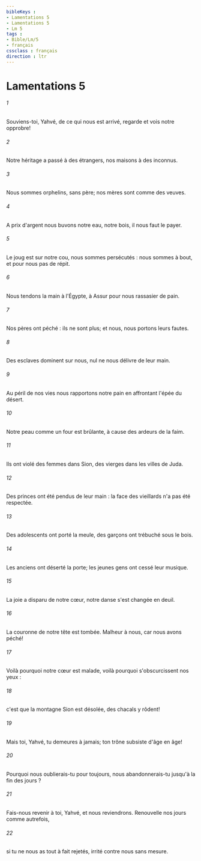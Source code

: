 ```yaml
---
bibleKeys : 
- Lamentations 5
- Lamentations 5
- Lm 5
tags : 
- Bible/Lm/5
- français
cssclass : français
direction : ltr
---
```


# Lamentations 5

###### 1
Souviens-toi, Yahvé, de ce qui nous est arrivé, regarde et vois notre opprobre! 
###### 2
Notre héritage a passé à des étrangers, nos maisons à des inconnus. 
###### 3
Nous sommes orphelins, sans père; nos mères sont comme des veuves. 
###### 4
A prix d'argent nous buvons notre eau, notre bois, il nous faut le payer. 
###### 5
Le joug est sur notre cou, nous sommes persécutés : nous sommes à bout, et pour nous pas de répit. 
###### 6
Nous tendons la main à l'Égypte, à Assur pour nous rassasier de pain. 
###### 7
Nos pères ont péché : ils ne sont plus; et nous, nous portons leurs fautes. 
###### 8
Des esclaves dominent sur nous, nul ne nous délivre de leur main. 
###### 9
Au péril de nos vies nous rapportons notre pain en affrontant l'épée du désert. 
###### 10
Notre peau comme un four est brûlante, à cause des ardeurs de la faim. 
###### 11
Ils ont violé des femmes dans Sion, des vierges dans les villes de Juda. 
###### 12
Des princes ont été pendus de leur main : la face des vieillards n'a pas été respectée. 
###### 13
Des adolescents ont porté la meule, des garçons ont trébuché sous le bois. 
###### 14
Les anciens ont déserté la porte; les jeunes gens ont cessé leur musique. 
###### 15
La joie a disparu de notre cœur, notre danse s'est changée en deuil. 
###### 16
La couronne de notre tête est tombée. Malheur à nous, car nous avons péché! 
###### 17
Voilà pourquoi notre cœur est malade, voilà pourquoi s'obscurcissent nos yeux : 
###### 18
c'est que la montagne Sion est désolée, des chacals y rôdent! 
###### 19
Mais toi, Yahvé, tu demeures à jamais; ton trône subsiste d'âge en âge! 
###### 20
Pourquoi nous oublierais-tu pour toujours, nous abandonnerais-tu jusqu'à la fin des jours ? 
###### 21
Fais-nous revenir à toi, Yahvé, et nous reviendrons. Renouvelle nos jours comme autrefois, 
###### 22
si tu ne nous as tout à fait rejetés, irrité contre nous sans mesure. 
